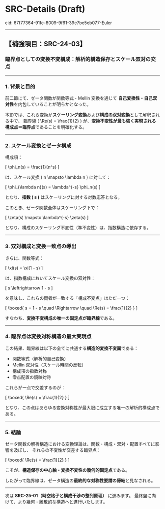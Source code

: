 # SRC-Details (Draft)

cid: 67f77364-91fc-8009-9f61-39e7be5eb077-Euler

---

## 【補強項目：SRC-24-03】

### 臨界点としての変換不変構成：解析的構造保存とスケール双対の交点

---

### 1. 背景と目的

前二節にて、ゼータ関数が関数等式・Mellin 変換を通じて
**自己変換性・自己双対性**を内包していることが明らかとなった。

本節では、これら変換が**スケーリング変換**および**構成の双対変換**として解釈される中で、
臨界線 \( \Re(s) = \frac{1}{2} \) が、**変換不変性が最も強く実現される構成点＝臨界点**であることを明確化する。

---

### 2. スケール変換とゼータ構成

構成項：

\[
\phi_n(s) = \frac{1}{n^s}
\]

は、スケール変換 \( n \mapsto \lambda n \) に対して：

\[
\phi_{\lambda n}(s) = \lambda^{-s} \phi_n(s)
\]

となり、**指数 \( s \)** はスケーリングに対する対数応答となる。

このとき、ゼータ関数全体はスケーリング下で：

\[
\zeta(s) \mapsto \lambda^{-s} \zeta(s)
\]

となり、構成のスケーリング不変性（準不変性）は、指数構造に依存する。

---

### 3. 双対構成と変換一致点の導出

さらに、関数等式：

\[
\xi(s) = \xi(1 - s)
\]

は、指数構成においてスケール変換の双対性：

\[
s \leftrightarrow 1 - s
\]

を意味し、これらの両者が一致する「構成不変点」はただ一つ：

\[
\boxed{ s = 1 - s \quad \Rightarrow \quad \Re(s) = \frac{1}{2} }
\]

すなわち、**変換不変構成の唯一の固定点が臨界線**である。

---

### 4. 臨界点は変換対称構造の最大実現点

この結果、臨界線は以下の全てに共通する**構造的変換不変面**である：

- 関数等式（解析的自己変換）
- Mellin 双対性（スケール時間の反転）
- 構成項の指数対称
- 零点配置の鏡映対称

これらが一点で交差するのが：

\[
\boxed{ \Re(s) = \frac{1}{2} }
\]

となり、この点はあらゆる変換対称性が最大限に成立する唯一の解析的構成点である。

---

### 5. 結論

ゼータ関数の解析構造における変換理論は、関数・構成・双対・配置すべてに影響を及ぼし、
それらの不変性が交差する臨界点：

\[
\boxed{ \Re(s) = \frac{1}{2} }
\]

こそが、**構造保存の中心軸・変換不変性の幾何的固定点**である。

したがって臨界線は、ゼータ構造の**最終的な対称性要請の帰結**と見なされる。

---

次は **SRC-25-01（時空格子と構成干渉の整列原理）** に進みます。
最終盤に向けて、より幾何・離散的な構造へと進行いたします。
